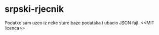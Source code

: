 # srpski-rjecnik
Podatke sam uzeo iz neke stare baze podataka i ubacio JSON fajl. &lt;&lt;MIT licenca>>
